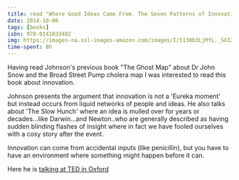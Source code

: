 ```yaml
---
title: read "Where Good Ideas Come From. The Seven Patterns of Innovation" by Steven Johnson
date: 2014-10-06
tags: [books]
isbn: 978-0141033402
img: https://images-na.ssl-images-amazon.com/images/I/5130b3LjMfL._SX324_BO1,204,203,200_.jpg
time-spent: 8h
---
```

​Having read Johnson's previous book "The Ghost Map" about Dr John Snow and the Broad Street Pump cholera map I was interested to read this book about innovation.

​Johnson presents the argument that innovation is not a 'Eureka moment' but instead occurs from liquid networks of people and ideas. He also talks about 'The Slow Hunch' where an idea is mulled over for years or decades...like Darwin...and Newton..who are generally described as having sudden blinding flashes of insight where in fact we have fooled ourselves with a cosy story after the event.

Innovation can come from accidental inputs (like penicillin), but you have to have an environment where something might happen before it can.

Here he is [talking at TED in Oxford](http://www.ted.com/talks/steven_johnson_where_good_ideas_come_from?language=en​​)
